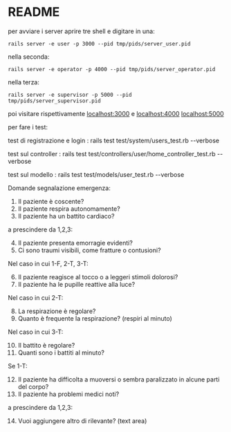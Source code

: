 # README

per avviare i server aprire tre shell e digitare in una:

    rails server -e user -p 3000 --pid tmp/pids/server_user.pid
nella seconda:

    rails server -e operator -p 4000 --pid tmp/pids/server_operator.pid
nella terza:

    rails server -e supervisor -p 5000 --pid tmp/pids/server_supervisor.pid
    
poi visitare rispettivamente [localhost:3000](http://localhost:3000) e [localhost:4000](http://localhost:4000) [localhost:5000](http://localhost:5000) 



per fare i test:

test di registrazione e login : rails test test/system/users_test.rb --verbose

test sul controller : rails test test/controllers/user/home_controller_test.rb --verbose

test sul modello : rails test test/models/user_test.rb --verbose


Domande segnalazione emergenza:
1) Il paziente è coscente?
2) Il paziente respira autonomamente?
3) Il paziente ha un battito cardiaco?

a prescindere da 1,2,3:

4) Il paziente presenta emorragie evidenti?
5) Ci sono traumi visibili, come fratture o contusioni?

Nel caso in cui 1-F, 2-T, 3-T:

6) Il paziente reagisce al tocco o a leggeri stimoli dolorosi?
7) Il paziente ha le pupille reattive alla luce?

Nel caso in cui 2-T:

8) La respirazione è regolare?
9) Quanto è frequente la respirazione? (respiri al minuto)

Nel caso in cui 3-T:

10) Il battito è regolare?
11) Quanti sono i battiti al minuto?

Se 1-T:

12) Il paziente ha difficolta a muoversi o sembra paralizzato in alcune parti del corpo?
13) Il paziente ha problemi medici noti?

a prescindere da 1,2,3:

14) Vuoi aggiungere altro di rilevante? (text area)
